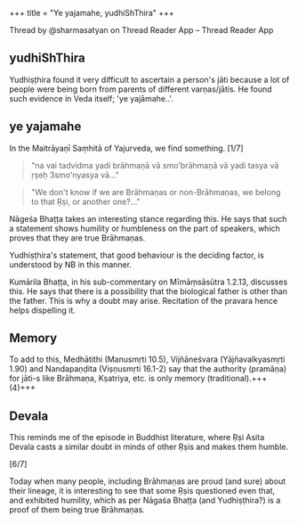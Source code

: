 +++
title = "Ye yajamahe, yudhiShThira"
+++

Thread by @sharmasatyan on Thread Reader App – Thread Reader App

## yudhiShThira
Yudhiṣṭhira found it very difficult to ascertain a person's jāti because a lot of people were being born from parents of different varṇas/jātis. He found such evidence in Veda itself; 'ye yajāmahe..'.

## ye yajamahe
In the Maitrāyaṇī Saṃhitā of Yajurveda, we find something. [1/7]

> "na vai tadvidma yadi brāhmaṇā vā smo'brāhmaṇā vā yadi tasya vā ṛṣeḥ 3smo'nyasya vā..."

> "We don't know if we are Brāhmaṇas or non-Brāhmaṇas, we belong to that Ṛṣi, or another one?..."

Nāgeśa Bhaṭṭa takes an interesting stance regarding this. He says that such a statement shows humility or humbleness on the part of speakers, which proves that they are true Brāhmaṇas.

Yudhiṣṭhira's statement, that good behaviour is the deciding factor, is understood by NB in this manner.

Kumārila Bhaṭṭa, in his sub-commentary on Mīmāṃsāsūtra 1.2.13, discusses this. He says that there is a possibility that the biological father is other than the father. This is why a doubt may arise. Recitation of the pravara hence helps dispelling it.

## Memory
To add to this, Medhātithi (Manusmṛti 10.5), Vijñāneśvara (Yājñavalkyasmṛti 1.90) and Nandapaṇḍita (Viṣṇusmṛti 16.1-2) say that the authority (pramāṇa) for jāti-s like Brāhmaṇa, Kṣatriya, etc. is only memory (traditional).+++(4)+++

## Devala
This reminds me of the episode in Buddhist literature, where Ṛṣi Asita Devala casts a similar doubt in minds of other Ṛṣis and makes them humble.

[6/7]

Today when many people, including Brāhmaṇas are proud (and sure) about their lineage, it is interesting to see that some Ṛṣis questioned even that, and exhibited humility, which as per Nāgaśa Bhaṭṭa (and Yudhiṣṭhira?) is a proof of them being true Brāhmaṇas.

